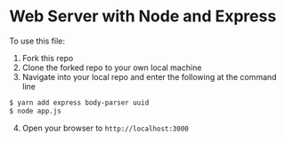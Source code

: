 # Web Server with Node and Express

To use this file:
1. Fork this repo
2. Clone the forked repo to your own local machine
3. Navigate into your local repo and enter the following at the command line
```bash
$ yarn add express body-parser uuid 
$ node app.js

```
4. Open your browser to ```http://localhost:3000```